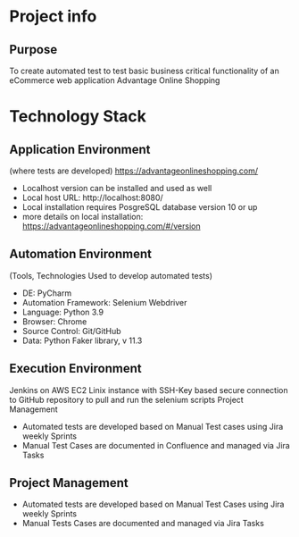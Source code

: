 # Project info

## Purpose
To create automated test to test basic business critical functionality of an eCommerce web application Advantage Online Shopping

# Technology Stack

## Application Environment
(where tests are developed) https://advantageonlineshopping.com/

- Localhost version can be installed and used as well
- Local host URL: http://localhost:8080/
- Local installation requires PosgreSQL database version 10 or up
- more details on local installation: https://advantageonlineshopping.com/#/version

## Automation Environment
(Tools, Technologies Used to develop automated tests)
- DE: PyCharm
- Automation Framework: Selenium Webdriver
- Language: Python 3.9
- Browser: Chrome
- Source Control: Git/GitHub
- Data: Python Faker library, v 11.3

## Execution Environment
Jenkins on AWS EC2 Linix instance with SSH-Key based secure connection to GitHub repository to pull and run the selenium scripts
Project Management
- Automated tests are developed based on Manual Test cases using Jira weekly Sprints
- Manual Test Cases are documented in Confluence and managed via Jira Tasks

## Project Management
- Automated tests are developed based on Manual Test Cases using Jira weekly Sprints
- Manual Tests Cases are documented and managed via Jira Tasks
